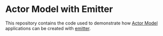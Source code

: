# Actor Model with Emitter


This repository contains the code used to demonstrate how [Actor Model](https://www.brianstorti.com/the-actor-model/) applications can be created with [emitter](https://emitter.io).
